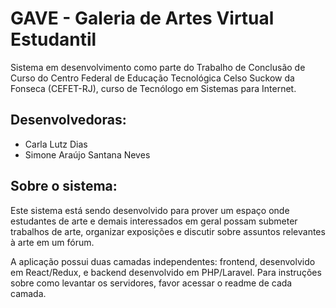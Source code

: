# GAVE - Galeria de Artes Virtual Estudantil

Sistema em desenvolvimento como parte do Trabalho de Conclusão de Curso do Centro Federal de Educação Tecnológica Celso Suckow da Fonseca (CEFET-RJ), curso de Tecnólogo em Sistemas para Internet.

## Desenvolvedoras:
- Carla Lutz Dias
- Simone Araújo Santana Neves

## Sobre o sistema:

Este sistema está sendo desenvolvido para prover um espaço onde estudantes de arte e demais interessados em geral possam submeter trabalhos de arte, organizar exposições e discutir sobre assuntos relevantes à arte em um fórum.

A aplicação possui duas camadas independentes: frontend, desenvolvido em React/Redux, e backend desenvolvido em PHP/Laravel. Para instruções sobre como levantar os servidores, favor acessar o readme de cada camada.
